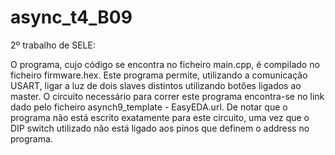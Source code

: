 # async_t4_B09
2º trabalho de SELE:

O programa, cujo código se encontra no ficheiro main.cpp, é compilado no ficheiro firmware.hex. Este programa permite, utilizando a comunicação USART, ligar a luz de dois slaves distintos utilizando botões ligados ao master.
O circuito necessário para correr este programa encontra-se no link dado pelo ficheiro asynch9_template - EasyEDA.url. De notar que o programa não está escrito exatamente para este circuito, uma vez que o DIP switch utilizado não está ligado aos pinos que definem o address no programa. 
